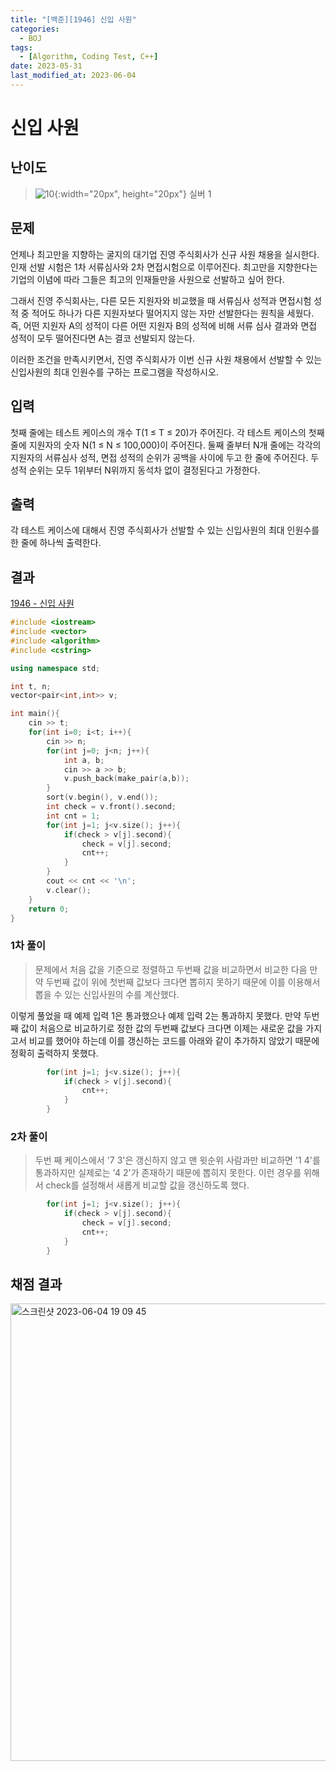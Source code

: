 ```yaml
---
title: "[백준][1946] 신입 사원"
categories:
  - BOJ
tags:
  - [Algorithm, Coding Test, C++]
date: 2023-05-31
last_modified_at: 2023-06-04
---
```


# 신입 사원
## 난이도
> ![10](https://github.com/ihmmaru99/ihmmaru99.github.io/assets/109266664/1725e8ac-be34-44d1-a4db-174d0a2cd0dd){:width="20px", height="20px"} <span style="color:#585858"> 실버 1</span>

## 문제
언제나 최고만을 지향하는 굴지의 대기업 진영 주식회사가 신규 사원 채용을 실시한다. 인재 선발 시험은 1차 서류심사와 2차 면접시험으로 이루어진다. 최고만을 지향한다는 기업의 이념에 따라 그들은 최고의 인재들만을 사원으로 선발하고 싶어 한다.

그래서 진영 주식회사는, 다른 모든 지원자와 비교했을 때 서류심사 성적과 면접시험 성적 중 적어도 하나가 다른 지원자보다 떨어지지 않는 자만 선발한다는 원칙을 세웠다. 즉, 어떤 지원자 A의 성적이 다른 어떤 지원자 B의 성적에 비해 서류 심사 결과와 면접 성적이 모두 떨어진다면 A는 결코 선발되지 않는다.

이러한 조건을 만족시키면서, 진영 주식회사가 이번 신규 사원 채용에서 선발할 수 있는 신입사원의 최대 인원수를 구하는 프로그램을 작성하시오.

## 입력
첫째 줄에는 테스트 케이스의 개수 T(1 ≤ T ≤ 20)가 주어진다. 각 테스트 케이스의 첫째 줄에 지원자의 숫자 N(1 ≤ N ≤ 100,000)이 주어진다. 둘째 줄부터 N개 줄에는 각각의 지원자의 서류심사 성적, 면접 성적의 순위가 공백을 사이에 두고 한 줄에 주어진다. 두 성적 순위는 모두 1위부터 N위까지 동석차 없이 결정된다고 가정한다.

## 출력
각 테스트 케이스에 대해서 진영 주식회사가 선발할 수 있는 신입사원의 최대 인원수를 한 줄에 하나씩 출력한다.

## 결과
[1946 - 신입 사원](https://github.com/ihmmaru99/BOJ/blob/main/1946/1946.cpp)
```c++
#include <iostream>
#include <vector>
#include <algorithm>
#include <cstring>

using namespace std;

int t, n;
vector<pair<int,int>> v;

int main(){
    cin >> t;
    for(int i=0; i<t; i++){
        cin >> n;
        for(int j=0; j<n; j++){
            int a, b;
            cin >> a >> b;
            v.push_back(make_pair(a,b));
        }
        sort(v.begin(), v.end());
        int check = v.front().second;
        int cnt = 1;
        for(int j=1; j<v.size(); j++){
            if(check > v[j].second){
                check = v[j].second;
                cnt++;
            }
        }
        cout << cnt << '\n';
        v.clear();
    }
    return 0;
}
```

### 1차 풀이
> 문제에서 처음 값을 기준으로 정렬하고 두번째 값을 비교하면서 비교한 다음 만약 두번째 값이 위에 첫번째 값보다 크다면 뽑히지 못하기 때문에 이를 이용해서 뽑을 수 있는 신입사원의 수를 계산했다.

이렇게 풀었을 때 예제 입력 1은 통과했으나 예제 입력 2는 통과하지 못했다. 만약 두번째 값이 처음으로 비교하기로 정한 값의 두번째 값보다 크다면 이제는 새로운 값을 가지고서 비교를 했어야 하는데 이를 갱신하는 코드를 아래와 같이 추가하지 않았기 때문에 정확히 출력하지 못했다.
```c++
        for(int j=1; j<v.size(); j++){
            if(check > v[j].second){
                cnt++;
            }
        }
```

### 2차 풀이
> 두번 째 케이스에서 '7 3'은 갱신하지 않고 맨 윗순위 사람과만 비교하면 '1 4'를 통과하지만 실제로는 '4 2'가 존재하기 때문에 뽑히지 못한다. 이런 경우를 위해서 check를 설정해서 새롭게 비교할 값을 갱신하도록 했다.

```c++
        for(int j=1; j<v.size(); j++){
            if(check > v[j].second){
                check = v[j].second;
                cnt++;
            }
        }
```

## 채점 결과
<img width="732" alt="스크린샷 2023-06-04 19 09 45" src="https://github.com/ihmmaru99/BOJ/assets/109266664/e28e0595-bc8b-495f-99d1-8e5762b810b3">
